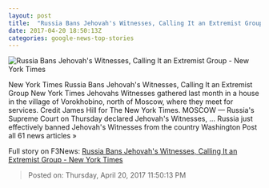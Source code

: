 ```yaml
---
layout: post
title:  "Russia Bans Jehovah's Witnesses, Calling It an Extremist Group - New York Times"
date: 2017-04-20 18:50:13Z
categories: google-news-top-stories
---
```


![Russia Bans Jehovah's Witnesses, Calling It an Extremist Group - New York Times](https://static01.nyt.com/images/2017/04/21/world/21Witness/21Witness-facebookJumbo.jpg)

New York Times Russia Bans Jehovah's Witnesses, Calling It an Extremist Group New York Times Jehovahs Witnesses gathered last month in a house in the village of Vorokhobino, north of Moscow, where they meet for services. Credit James Hill for The New York Times. MOSCOW — Russia's Supreme Court on Thursday declared Jehovah's Witnesses, ... Russia just effectively banned Jehovah's Witnesses from the country Washington Post all 61 news articles »


Full story on F3News: [Russia Bans Jehovah's Witnesses, Calling It an Extremist Group - New York Times](http://www.f3nws.com/n/UgzDsD)

> Posted on: Thursday, April 20, 2017 11:50:13 PM
